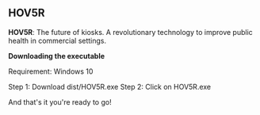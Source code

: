 ## HOV5R

**HOV5R**: The future of kiosks. A revolutionary technology to improve public health in commercial settings.

**Downloading the executable**

Requirement: Windows 10

Step 1: Download dist/HOV5R.exe
Step 2: Click on HOV5R.exe

And that's it you're ready to go!

